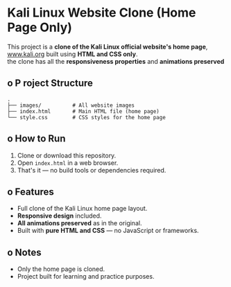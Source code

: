 # Kali Linux Website Clone (Home Page Only)

This project is a **clone of the Kali Linux official website's home page**, www.kali.org built using **HTML and CSS only**.  
the clone has all the **responsiveness properties** and **animations preserved**

## o P roject Structure

```
.
├── images/          # All website images
├── index.html       # Main HTML file (home page)
└── style.css        # CSS styles for the home page
```

## o How to Run

1. Clone or download this repository.
2. Open `index.html` in a web browser.
3. That's it — no build tools or dependencies required.

## o Features

- Full clone of the Kali Linux home page layout.
- **Responsive design** included.
- **All animations preserved** as in the original.
- Built with **pure HTML and CSS** — no JavaScript or frameworks.

## o Notes

- Only the home page is cloned.
- Project built for learning and practice purposes.
